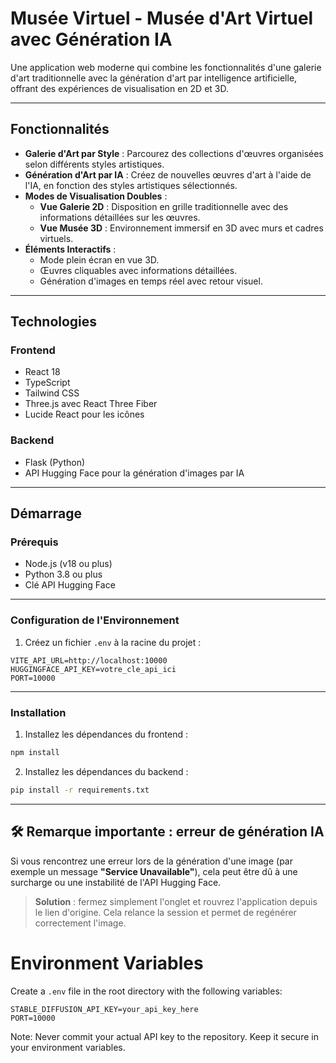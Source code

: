 # Musée Virtuel - Musée d'Art Virtuel avec Génération IA

Une application web moderne qui combine les fonctionnalités d'une galerie d'art traditionnelle avec la génération d'art par intelligence artificielle, offrant des expériences de visualisation en 2D et 3D.

---

## Fonctionnalités

- **Galerie d'Art par Style** : Parcourez des collections d'œuvres organisées selon différents styles artistiques.  
- **Génération d'Art par IA** : Créez de nouvelles œuvres d'art à l'aide de l'IA, en fonction des styles artistiques sélectionnés.  
- **Modes de Visualisation Doubles** :
  - **Vue Galerie 2D** : Disposition en grille traditionnelle avec des informations détaillées sur les œuvres.
  - **Vue Musée 3D** : Environnement immersif en 3D avec murs et cadres virtuels.
- **Éléments Interactifs** :
  - Mode plein écran en vue 3D.  
  - Œuvres cliquables avec informations détaillées.  
  - Génération d'images en temps réel avec retour visuel.

---

## Technologies

### Frontend

- React 18  
- TypeScript  
- Tailwind CSS  
- Three.js avec React Three Fiber  
- Lucide React pour les icônes

### Backend

- Flask (Python)  
- API Hugging Face pour la génération d'images par IA

---

## Démarrage

### Prérequis

- Node.js (v18 ou plus)  
- Python 3.8 ou plus  
- Clé API Hugging Face

---

### Configuration de l'Environnement

1. Créez un fichier `.env` à la racine du projet :

```env
VITE_API_URL=http://localhost:10000
HUGGINGFACE_API_KEY=votre_cle_api_ici
PORT=10000
```

---

### Installation

1. Installez les dépendances du frontend :

```bash
npm install
```

2. Installez les dépendances du backend :

```bash
pip install -r requirements.txt
```

---

## 🛠️ Remarque importante : erreur de génération IA

Si vous rencontrez une erreur lors de la génération d'une image (par exemple un message **"Service Unavailable"**), cela peut être dû à une surcharge ou une instabilité de l'API Hugging Face.

> **Solution** : fermez simplement l'onglet et rouvrez l'application depuis le lien d'origine. Cela relance la session et permet de regénérer correctement l'image.

# Environment Variables
Create a `.env` file in the root directory with the following variables:
```
STABLE_DIFFUSION_API_KEY=your_api_key_here
PORT=10000
```

Note: Never commit your actual API key to the repository. Keep it secure in your environment variables.
